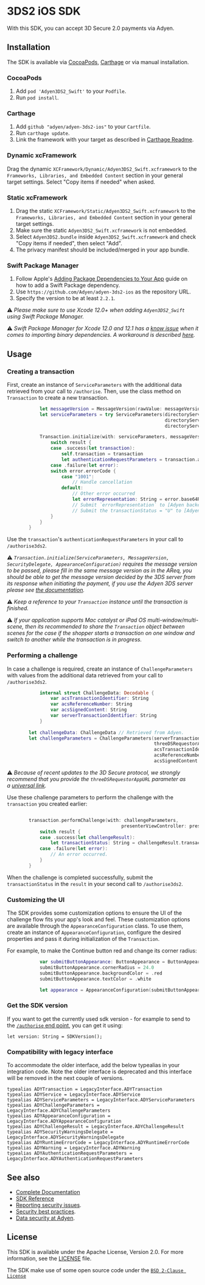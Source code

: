 # 3DS2 iOS SDK

With this SDK, you can accept 3D Secure 2.0 payments via Adyen.

## Installation

The SDK is available via [CocoaPods](http://cocoapods.org), [Carthage](https://github.com/Carthage/Carthage) or via manual installation.

### CocoaPods

1. Add `pod 'Adyen3DS2_Swift'` to your `Podfile`.
2. Run `pod install`.

### Carthage

1. Add `github "adyen/adyen-3ds2-ios"` to your `Cartfile`.
2. Run `carthage update`.
3. Link the framework with your target as described in [Carthage Readme](https://github.com/Carthage/Carthage#adding-frameworks-to-an-application).

### Dynamic xcFramework

Drag the dynamic `XCFramework/Dynamic/Adyen3DS2_Swift.xcframework` to the `Frameworks, Libraries, and Embedded Content` section in your general target settings. Select "Copy items if needed" when asked.

### Static xcFramework

1. Drag the static `XCFramework/Static/Adyen3DS2_Swift.xcframework` to the `Frameworks, Libraries, and Embedded Content` section in your general target settings.
2. Make sure the static `Adyen3DS2_Swift.xcframework` is not embedded.
3. Select `Adyen3DS2.bundle` inside `Adyen3DS2_Swift.xcframework` and check "Copy items if needed", then select "Add".
4. The privacy manifest should be included/merged in your app bundle.

### Swift Package Manager

1. Follow Apple's [Adding Package Dependencies to Your App](
https://developer.apple.com/documentation/xcode/adding_package_dependencies_to_your_app
) guide on how to add a Swift Package dependency.
2. Use `https://github.com/Adyen/adyen-3ds2-ios` as the repository URL.
3. Specify the version to be at least `2.2.1`.

:warning: _Please make sure to use Xcode 12.0+ when adding `Adyen3DS2_Swift` using Swift Package Manager._

:warning: _Swift Package Manager for Xcode 12.0 and 12.1 has a [know issue](https://bugs.swift.org/browse/SR-13343) when it comes to importing binary dependencies. A workaround is described [here](https://forums.swift.org/t/swiftpm-binarytarget-dependency-and-code-signing/38953)._

## Usage

### Creating a transaction

First, create an instance of `ServiceParameters` with the additional data retrieved from your call to `/authorise`.
Then, use the class method on `Transaction` to create a new transaction.
```swift
            let messageVersion = MessageVersion(rawValue: messageVersionString)
            let serviceParameters = try ServiceParameters(directoryServerIdentifier: directoryServerIdentifier, // Retrieved from Adyen
                                                          directoryServerPublicKey: directoryServerPublicKey, // Retrieved from Adyen
                                                          directoryServerRootCertificates: directoryServerRootCertificates) // Retrieved from Adyen

            Transaction.initialize(with: serviceParameters, messageVersion: messageVersion, securityDelegate: self, appearanceConfiguration: appearance) { result in
                switch result {
                case .success(let transaction):
                    self.transaction = transaction
                    let authenticationRequestParameters = transaction.authenticationRequestParameters // submit the authenticationRequestParameters to /authorise3ds2
                case .failure(let error):
                switch error.errorCode {
                    case "1001": 
                        // Handle cancellation
                    default: 
                        // Other error occurred
                        let errorRepresentation: String = error.base64Representation
                        // Submit `errorRepresentation` to [Adyen backend](https://docs.adyen.com/api-explorer/Payment/64/post/authorise3ds2)
                        // Submit the transactionStatus = "U" to [Adyen backend](https://docs.adyen.com/api-explorer/Payment/64/post/authorise3ds2).
                }
            }
        }
```

Use the `transaction`'s `authenticationRequestParameters` in your call to `/authorise3ds2`.

:warning: _`Transaction.initialize(ServiceParameters, MessageVersion, SecurityDelegate, AppearanceConfiguration)` requires the message version to be passed, please fill in the same message version as in the AReq, you should be able to get the message version decided by the 3DS server from its response when initiating the payment, if you use the Adyen 3DS server please see [the documentation](https://docs.adyen.com/api-explorer/#/Payment/v64/post/authorise__reqParam_threeDS2RequestData-messageVersion)._

:warning: _Keep a reference to your `Transaction` instance until the transaction is finished._

:warning: _If your application supports Mac catalyst or iPad OS multi-window/multi-scene, then its recommended to share the `Transaction` object between scenes for the case if the shopper starts a transaction on one window and switch to another while the transaction is in progress._

### Performing a challenge

In case a challenge is required, create an instance of `ChallengeParameters` with values from the additional data retrieved from your call to `/authorise3ds2`.

```swift
            internal struct ChallengeData: Decodable {
                var acsTransactionIdentifier: String
                var acsReferenceNumber: String
                var acsSignedContent: String
                var serverTransactionIdentifier: String
            }
            
        let challengeData: ChallengeData // Retrieved from Adyen.
        let challengeParameters = ChallengeParameters(serverTransactionIdentifier: challengeData.serverTransactionIdentifier,
                                                      threeDSRequestorAppURL: URL(string: "{YOUR_APP_URL}"), // Or nil if for example you're using protocol version 2.1.0
                                                      acsTransactionIdentifier: challengeData.acsTransactionIdentifier,
                                                      acsReferenceNumber: challengeData.acsReferenceNumber,
                                                      acsSignedContent: challengeData.acsSignedContent)                                                      
```

:warning: _Because of recent updates to the 3D Secure protocol, we strongly recommend that you provide the `threeDSRequestorAppURL` parameter as a [universal link](https://developer.apple.com/documentation/xcode/allowing-apps-and-websites-to-link-to-your-content?language=objc)._

Use these challenge parameters to perform the challenge with the `transaction` you created earlier:
```swift

        transaction.performChallenge(with: challengeParameters,
                                          presenterViewController: presenterViewController) { result in
            switch result {
            case .success(let challengeResult):
                let transactionStatus: String = challengeResult.transactionStatus // Submit the transactionStatus to /authorise3ds2.
            case .failure(let error):
                // An error occurred.
            }
        }
```

When the challenge is completed successfully, submit the `transactionStatus` in the `result` in your second call to `/authorise3ds2`.

### Customizing the UI

The SDK provides some customization options to ensure the UI of the challenge flow fits your app's look and feel. These customization options are available through the `AppearanceConfiguration` class. To use them, create an instance of `AppearanceConfiguration`, configure the desired properties and pass it during initialization of the `Transaction`.

For example, to make the Continue button red and change its corner radius:
```swift
            var submitButtonAppearance: ButtonAppearance = ButtonAppearance(buttonType: .submit)
            submitButtonAppearance.cornerRadius = 24.0
            submitButtonAppearance.backgroundColor = .red
            submitButtonAppearance.textColor = .white

            let appearance = AppearanceConfiguration(submitButtonAppearance: submitButtonAppearance)
```

### Get the SDK version

If you want to get the currently used sdk version - for example to send to the [`/authorise` end point](https://docs.adyen.com/api-explorer/#/Payment/v64/post/authorise__reqParam_threeDS2RequestData-sdkVersion), you can get it using:

```
let version: String = SDKVersion();
```
### Compatibility with legacy interface

To accommodate the older interface, add the below typealias in your integration code. 
Note the older interface is deprecated and this interface will be removed in the next couple of versions. 
```
typealias ADYTransaction = LegacyInterface.ADYTransaction
typealias ADYService = LegacyInterface.ADYService
typealias ADYServiceParameters = LegacyInterface.ADYServiceParameters
typealias ADYChallengeParameters = LegacyInterface.ADYChallengeParameters
typealias ADYAppearanceConfiguration = LegacyInterface.ADYAppearanceConfiguration
typealias ADYChallengeResult = LegacyInterface.ADYChallengeResult
typealias ADYSecurityWarningsDelegate = LegacyInterface.ADYSecurityWarningsDelegate
typealias ADYRuntimeErrorCode = LegacyInterface.ADYRuntimeErrorCode
typealias ADYWarning = LegacyInterface.ADYWarning
typealias ADYAuthenticationRequestParameters = LegacyInterface.ADYAuthenticationRequestParameters

```

## See also

 * [Complete Documentation](https://docs.adyen.com/classic-integration/3d-secure-2-classic-integration/ios-sdk-integration/)
 * [SDK Reference](https://adyen.github.io/adyen-3ds2-ios/Docs/index.html)
 * [Reporting security issues](https://www.adyen.help/hc/en-us/articles/115001187330-How-do-I-report-a-possible-security-issue-to-Adyen-).
 * [Security best practices](https://docs.adyen.com/online-payments/classic-integrations/api-integration-ecommerce/3d-secure/native-3ds2/ios-sdk-integration/security-best-practices).
 * [Data security at Adyen](https://docs.adyen.com/development-resources/adyen-data-security).

## License

This SDK is available under the Apache License, Version 2.0. For more information, see the [LICENSE](https://github.com/Adyen/adyen-3ds2-ios/blob/master/LICENSE) file.

The SDK make use of some open source code under the [`BSD 2-Clause License`](https://github.com/Adyen/adyen-3ds2-ios/ThirdParty-LICENSE.md)
